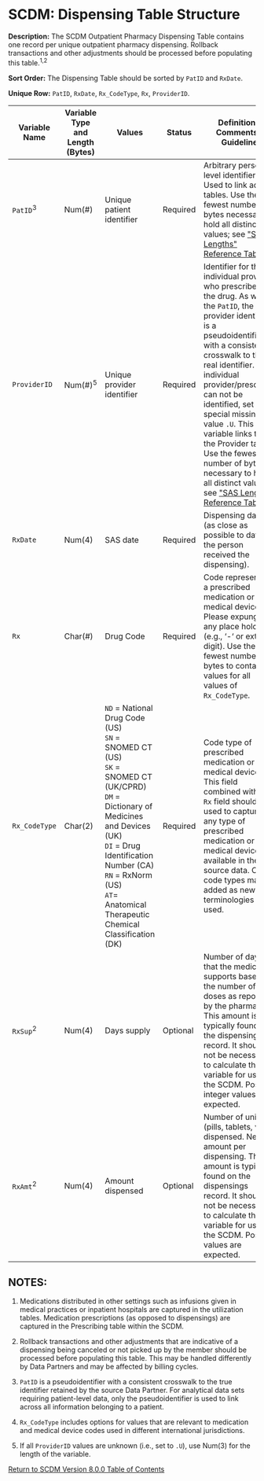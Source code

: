 # SCDM: Dispensing Table Structure

**Description:** The SCDM Outpatient Pharmacy Dispensing Table contains one record per unique outpatient pharmacy dispensing. Rollback transactions and other adjustments should be processed before populating this table.<sup>1,2</sup>

**Sort Order:** The Dispensing Table should be sorted by `PatID` and `RxDate`.

**Unique Row:** `PatID`, `RxDate`, `Rx_CodeType`, `Rx`, `ProviderID`.

| Variable Name | Variable Type and Length (Bytes) | Values | Status | Definition / Comments / Guideline | Example |
| --- | --- | --- | --- | --- |--- |
| `PatID`<sup>3</sup> | Num(#) | Unique patient identifier | Required | Arbitrary person-level identifier. Used to link across tables. Use the fewest number of bytes necessary to hold all distinct values; see ["SAS Lengths" Reference Table](SCDM_v8.0.0_reference_tables_v1.0.0). | `123456789` |
| `ProviderID` | Num(#)<sup>5</sup> | Unique provider identifier | Required | Identifier for the individual provider who prescribed the drug. As with the `PatID`, the provider identifier is a pseudoidentifier with a consistent crosswalk to the real identifier. If an individual provider/prescriber can not be identified, set to special missing value `.U`. This variable links to the Provider table. Use the fewest number of bytes necessary to hold all distinct values; see ["SAS Lengths" Reference Table](SCDM_v8.0.0_reference_tables_v1.0.0). | `12345` |
| `RxDate` | Num(4) | SAS date |Required |Dispensing date (as close as possible to date the person received the dispensing). | `11/29/2005` |
| `Rx` | Char(#) | Drug Code | Required | Code representing a prescribed medication or medical device. Please expunge any place holders (e.g., ‘-‘ or extra digit). Use the fewest number of bytes to contain values for all values of `Rx_CodeType`. | `00006007431` |
| `Rx_CodeType` | Char(2) | `ND` = National Drug Code (US)<br> `SN` = SNOMED CT (US)<br> `SK` = SNOMED CT (UK/CPRD)<br> `DM` = Dictionary of Medicines and Devices (UK)<br> `DI` = Drug Identification Number (CA)<br> `RN` = RxNorm (US)<br> `AT`= Anatomical Therapeutic Chemical Classification (DK)| Required | Code type of prescribed medication or medical device. This field combined with the `Rx` field should be used to capture any type of prescribed medication or medical device available in the source data. Other code types may be added as new terminologies are used. | `SK` |
| `RxSup`<sup>2</sup> | Num(4) | Days supply | Optional | Number of days that the medication supports based on the number of doses as reported by the pharmacist. This amount is typically found on the dispensings record. It should not be necessary to calculate this variable for use in the SCDM. Positive integer values are expected. | `30` |
| `RxAmt`<sup>2</sup> | Num(4) | Amount dispensed | Optional | Number of units (pills, tablets, vials) dispensed. Net amount per dispensing. This amount is typically found on the dispensings record. It should not be necessary to calculate this variable for use in the SCDM. Positive values are expected. | `60` |

## NOTES:

1. Medications distributed in other settings such as infusions given in medical practices or inpatient hospitals are captured in the utilization tables. Medication prescriptions (as opposed to dispensings) are captured in the Prescribing table within the SCDM.

2. Rollback transactions and other adjustments that are indicative of a dispensing being canceled or not picked up by the member should be processed before populating this table. This may be handled differently by Data Partners and may be affected by billing cycles.

3. `PatID` is a pseudoidentifier with a consistent crosswalk to the true identifier retained by the source Data Partner. For analytical data sets requiring patient-level data, only the pseudoidentifier is used to link across all information belonging to a patient.

4. `Rx_CodeType` includes options for values that are relevant to medication and medical device codes used in different international jurisdictions.

5. If all `ProviderID` values are unknown (i.e., set to `.U`), use Num(3) for the length of the variable.

[Return to SCDM Version 8.0.0 Table of Contents](800_07file01300_admin_dispensing.md)
